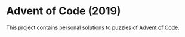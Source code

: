 # Advent of Code (2019)
This project contains personal solutions to puzzles of [Advent of Code](https://adventofcode.com/).
